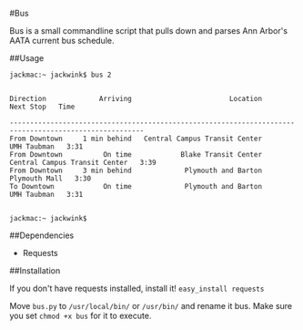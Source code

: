 #Bus

Bus is a small commandline script that pulls down and parses Ann Arbor's AATA current bus schedule.

##Usage

    jackmac:~ jackwink$ bus 2
    
    
    Direction             Arriving                        Location                       Next Stop   Time 

    -------------------------------------------------------------------------------------------------------
    From Downtown     1 min behind   Central Campus Transit Center                     UMH Taubman   3:31
    From Downtown          On time            Blake Transit Center   Central Campus Transit Center   3:39
    From Downtown     3 min behind             Plymouth and Barton                   Plymouth Mall   3:30
    To Downtown            On time             Plymouth and Barton                     UMH Taubman   3:31
    
    
	jackmac:~ jackwink$


##Dependencies

- Requests

##Installation

If you don't have requests installed, install it! `easy_install requests`

Move `bus.py` to `/usr/local/bin/` or `/usr/bin/` and rename it bus.  Make sure you set `chmod +x bus` for it to execute.
